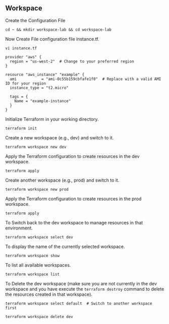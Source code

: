 ## Workspace

Create the Configuration File
```
cd ~ && mkdir workspace-lab && cd workspace-lab
```
Now Create File configuration file instance.tf.
```
vi instance.tf
```
```
provider "aws" {
  region = "us-west-2"  # Change to your preferred region
}

resource "aws_instance" "example" {
  ami           = "ami-0c55b159cbfafe1f0"  # Replace with a valid AMI ID for your region
  instance_type = "t2.micro"

  tags = {
    Name = "example-instance"
  }
}
```
Initialize Terraform in your working directory.
```
terraform init
```
Create a new workspace (e.g., dev) and switch to it.
```
terraform workspace new dev
```
Apply the Terraform configuration to create resources in the dev workspace.
```
terraform apply
```
Create another workspace (e.g., prod) and switch to it.
```
terraform workspace new prod
```
Apply the Terraform configuration to create resources in the prod workspace.
```
terraform apply
```
To Switch back to the dev workspace to manage resources in that environment.
```
terraform workspace select dev
```
To display the name of the currently selected workspace.
```
terraform workspace show
```
To list all available workspaces.
```
terraform workspace list
```
To Delete the dev workspace (make sure you are not currently in the dev workspace and you have execute the `terraform destroy` command to delete the resources created in that workspace).
```
terraform workspace select default  # Switch to another workspace first
```
```
terraform workspace delete dev
```

